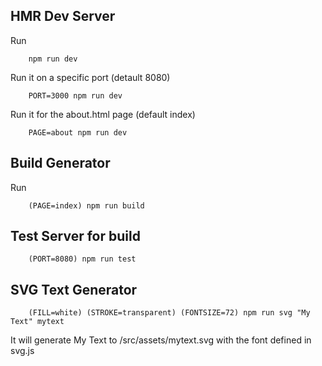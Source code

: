 ## HMR Dev Server

Run 

		npm run dev


Run it on a specific port (detault 8080)

		
		PORT=3000 npm run dev


Run it for the about.html page (default index)
		

		PAGE=about npm run dev


## Build Generator


Run
		
		(PAGE=index) npm run build



## Test Server for build


		(PORT=8080) npm run test


## SVG Text Generator
		
		(FILL=white) (STROKE=transparent) (FONTSIZE=72) npm run svg "My Text" mytext


It will generate My Text to /src/assets/mytext.svg with the font defined in svg.js